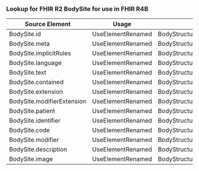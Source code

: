 ### Lookup for FHIR R2 BodySite for use in FHIR R4B

| Source Element | Usage | Target |
| -------------- | ----- | ------ |
| BodySite.id | UseElementRenamed | BodyStructure.id |
| BodySite.meta | UseElementRenamed | BodyStructure.meta |
| BodySite.implicitRules | UseElementRenamed | BodyStructure.implicitRules |
| BodySite.language | UseElementRenamed | BodyStructure.language |
| BodySite.text | UseElementRenamed | BodyStructure.text |
| BodySite.contained | UseElementRenamed | BodyStructure.contained |
| BodySite.extension | UseElementRenamed | BodyStructure.extension |
| BodySite.modifierExtension | UseElementRenamed | BodyStructure.modifierExtension |
| BodySite.patient | UseElementRenamed | BodyStructure.patient |
| BodySite.identifier | UseElementRenamed | BodyStructure.identifier |
| BodySite.code | UseElementRenamed | BodyStructure.location |
| BodySite.modifier | UseElementRenamed | BodyStructure.locationQualifier |
| BodySite.description | UseElementRenamed | BodyStructure.description |
| BodySite.image | UseElementRenamed | BodyStructure.image |
